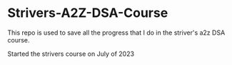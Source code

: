 # Strivers-A2Z-DSA-Course
This repo is used to save all the progress that I do in the striver's a2z DSA course.

Started the strivers course on July of 2023
